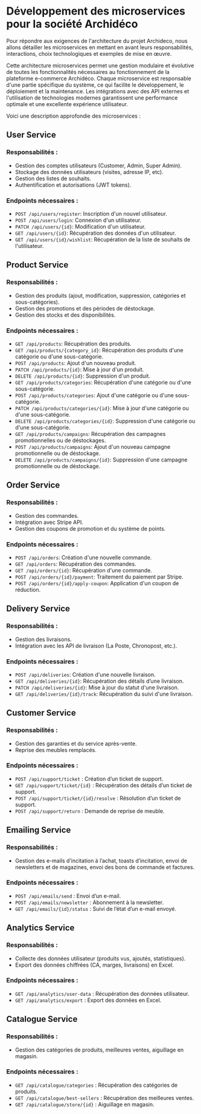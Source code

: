 # Développement des microservices pour la société Archidéco

Pour répondre aux exigences de l'architecture du projet Archideco, nous allons détailler les microservices en mettant en avant leurs responsabilités, interactions, choix technologiques et exemples de mise en œuvre.

Cette architecture microservices permet une gestion modulaire et évolutive de toutes les fonctionnalités nécessaires au fonctionnement de la plateforme e-commerce Archidéco. Chaque microservice est responsable d'une partie spécifique du système, ce qui facilite le développement, le déploiement et la maintenance. Les intégrations avec des API externes et l'utilisation de technologies modernes garantissent une performance optimale et une excellente expérience utilisateur.

Voici une description approfondie des microservices :

## User Service

### Responsabilités :
- Gestion des comptes utilisateurs (Customer, Admin, Super Admin).
- Stockage des données utilisateurs (visites, adresse IP, etc).
- Gestion des listes de souhaits.
- Authentification et autorisations (JWT tokens).

### Endpoints nécessaires :
- `POST /api/users/register`: Inscription d'un nouvel utilisateur.
- `POST /api/users/login`: Connexion d'un utilisateur.
- `PATCH /api/users/{id}`: Modification d'un utilisateur.
- `GET /api/users/{id}`: Récupération des données d'un utilisateur.
- `GET /api/users/{id}/wishlist`: Récupération de la liste de souhaits de l'utilisateur.

## Product Service

### Responsabilités :
- Gestion des produits (ajout, modification, suppression, catégories et sous-catégories).
- Gestion des promotions et des périodes de déstockage.
- Gestion des stocks et des disponibilités.

### Endpoints nécessaires :
- `GET /api/products`: Récupération des produits.
- `GET /api/products/{category_id}`: Récupération des produits d'une catégorie ou d'une sous-catégorie.
- `POST /api/products`: Ajout d'un nouveau produit.
- `PATCH /api/products/{id}`: Mise à jour d'un produit.
- `DELETE /api/products/{id}`: Suppression d'un produit.
- `GET /api/products/categories`: Récupération d'une catégorie ou d'une sous-catégorie.
- `POST /api/products/categories`: Ajout d'une catégorie ou d'une sous-catégorie.
- `PATCH /api/products/categories/{id}`: Mise à jour d'une catégorie ou d'une sous-catégorie.
- `DELETE /api/products/categories/{id}`: Suppression d'une catégorie ou d'une sous-catégorie.
- `GET /api/products/campaigns`: Récupération des campagnes promotionnelles ou de déstockages.
- `POST /api/products/campaigns`: Ajout d'un nouveau campagne promotionnelle ou de déstockage.
- `DELETE /api/products/campaigns/{id}`: Suppression d'une campagne promotionnelle ou de déstockage.

## Order Service

### Responsabilités :
- Gestion des commandes.
- Intégration avec Stripe API.
- Gestion des coupons de promotion et du système de points.

### Endpoints nécessaires :
- `POST /api/orders`: Création d'une nouvelle commande.
- `GET /api/orders`: Récupération des commandes.
- `GET /api/orders/{id}`: Récupération d'une commande.
- `POST /api/orders/{id}/payment`: Traitement du paiement par Stripe.
- `POST /api/orders/{id}/apply-coupon`: Application d'un coupon de réduction.

## Delivery Service

### Responsabilités :
- Gestion des livraisons.
- Intégration avec les API de livraison (La Poste, Chronopost, etc.).

### Endpoints nécessaires :
- `POST /api/deliveries`: Création d'une nouvelle livraison.
- `GET /api/deliveries/{id}`: Récupération des détails d’une livraison.
- `PATCH /api/deliveries/{id}`: Mise à jour du statut d'une livraison.
- `GET /api/deliveries/{id}/track`: Récupération du suivi d'une livraison.

## Customer Service

### Responsabilités :
- Gestion des garanties et du service après-vente.
- Reprise des meubles remplacés.

### Endpoints nécessaires :
- `POST /api/support/ticket` : Création d’un ticket de support.
- `GET /api/support/ticket/{id}` : Récupération des détails d’un ticket de support.
- `POST /api/support/ticket/{id}/resolve` : Résolution d’un ticket de support.
- `POST /api/support/return` : Demande de reprise de meuble.

## Emailing Service

### Responsabilités :
- Gestion des e-mails d’incitation à l’achat, toasts d’incitation, envoi de newsletters et de magazines, envoi des bons de commande et factures.

### Endpoints nécessaires :
- `POST /api/emails/send` : Envoi d’un e-mail.
- `POST /api/emails/newsletter` : Abonnement à la newsletter.
- `GET /api/emails/{id}/status` : Suivi de l’état d’un e-mail envoyé.

## Analytics Service

### Responsabilités :
- Collecte des données utilisateur (produits vus, ajoutés, statistiques).
- Export des données chiffrées (CA, marges, livraisons) en Excel.

### Endpoints nécessaires :
- `GET /api/analytics/user-data` : Récupération des données utilisateur.
- `GET /api/analytics/export` : Export des données en Excel.

## Catalogue Service

### Responsabilités :
- Gestion des catégories de produits, meilleures ventes, aiguillage en magasin.

### Endpoints nécessaires :
- `GET /api/catalogue/categories` : Récupération des catégories de produits.
- `GET /api/catalogue/best-sellers` : Récupération des meilleures ventes.
- `GET /api/catalogue/store/{id}` : Aiguillage en magasin.